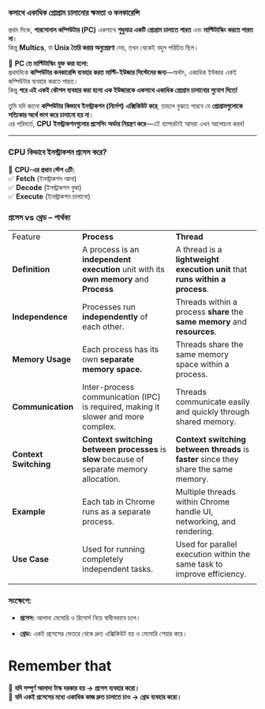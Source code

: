 ### **কসাথে একাধিক প্রোগ্রাম চালানোর ক্ষমতা ও কনকারেন্সি**

প্রথম দিকে, **পারসোনাল কম্পিউটার (PC)** একসাথে **শুধুমাত্র একটি প্রোগ্রাম চালাতে পারত** এবং **মাল্টিটাস্কিং করতে পারত না**।  
কিন্তু **Multics**, যা **Unix তৈরি করার অনুপ্রেরণা** দেয়, তখন থেকেই বহুল পরিচিত ছিল।

🔹 **PC তে মাল্টিটাস্কিং যুক্ত করা হলো:**  
প্রথমদিকে **কম্পিউটার কনকারেন্সি ব্যবহার করত মাল্টি-ইউজার সিস্টেমের জন্য**—অর্থাৎ, একাধিক ইউজার একই কম্পিউটার ব্যবহার করতে পারত।  
কিন্তু **পরে এই একই কৌশল ব্যবহার করা হলো এক ইউজারকে একসাথে একাধিক প্রোগ্রাম চালানোর সুযোগ দিতে!**

তুমি যদি জানো **কম্পিউটার কিভাবে ইনস্ট্রাকশন (নির্দেশ) এক্সিকিউট করে**, তাহলে বুঝতে পারবে যে **প্রোগ্রামগুলোকে সত্যিকার অর্থে ভাগ করে চালানো হয় না**।  
এর পরিবর্তে, **CPU ইনস্ট্রাকশনগুলোর প্রসেসিং অর্ডার নিয়ন্ত্রণ করে**—এই ব্যাপারটাই আমরা এখন আলোচনা করব!

---

### **CPU কিভাবে ইনস্ট্রাকশন প্রসেস করে?**
🔹 **CPU-এর প্রধান স্টেপ ৩টি:**  
✅ **Fetch** (ইনস্ট্রাকশন আনা)  
✅ **Decode** (ইনস্ট্রাকশন বুঝা)  
✅ **Execute** (ইনস্ট্রাকশন চালানো)


### **প্রসেস vs থ্রেড – পার্থক্য**
|                       |                                                                                            |                                                                                       |
| --------------------- | ------------------------------------------------------------------------------------------ | ------------------------------------------------------------------------------------- |
| Feature               | **Process**                                                                                | **Thread**                                                                            |
| **Definition**        | A process is an **independent execution** unit with its **own** **memory** and **Process** | A thread is a **lightweight execution unit** that **runs within a process**.          |
| **Independence**      | Processes run **independently** of each other.                                             | Threads within a process **share** the **same memory** and **resources**.             |
| **Memory Usage**      | Each process has its own **separate memory space.**                                        | Threads share the same memory space within a process.                                 |
| **Communication**     | Inter-process communication (IPC) is required, making it slower and more complex.          | Threads communicate easily and quickly through shared memory.                         |
| **Context Switching** | **Context switching between processes** is **slow** because of separate memory allocation. | **Context switching between threads** is **faster** since they share the same memory. |
| **Example**           | Each tab in Chrome runs as a separate process.                                             | Multiple threads within Chrome handle UI, networking, and rendering.                  |
| **Use Case**          | Used for running completely independent tasks.                                             | Used for parallel execution within the same task to improve efficiency.               |
|                       |                                                                                            |                                                                                       |
### **সংক্ষেপে:**

- **প্রসেস:** আলাদা মেমোরি ও রিসোর্স নিয়ে স্বাধীনভাবে চলে।
    
- **থ্রেড:** একই প্রসেসের ভেতরে থেকে দ্রুত এক্সিকিউট হয় ও মেমোরি শেয়ার করে।

# Remember that
🔹 **যদি সম্পূর্ণ আলাদা টাস্ক দরকার হয় → প্রসেস ব্যবহার করো।**  
🔹 **যদি একই প্রসেসের মধ্যে একাধিক কাজ দ্রুত চালাতে চাও → থ্রেড ব্যবহার করো।**


